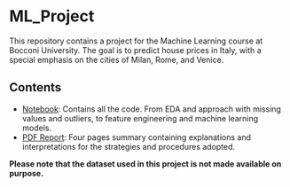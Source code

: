 # ML_Project

This repository contains a project for the Machine Learning course at Bocconi University. The goal is to predict house prices in Italy, with a special emphasis on the cities of Milan, Rome, and Venice.


## Contents

- [Notebook](main.ipynb): Contains all the code. From EDA and approach with missing values and outliers, to feature engineering and machine learning models.
- [PDF Report](project.pdf): Four pages summary containing explanations and interpretations for the strategies and procedures adopted.

**Please note that the dataset used in this project is not made available on purpose.**
